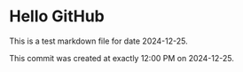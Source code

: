 # Hello GitHub
This is a test markdown file for date 2024-12-25.

This commit was created at exactly 12:00 PM on 2024-12-25.
